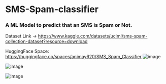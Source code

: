# SMS-Spam-classifier
### A ML Model to predict that an SMS is Spam or Not.
Dataset Link -> https://www.kaggle.com/datasets/uciml/sms-spam-collection-dataset?resource=download 

HuggingFace Space: https://huggingface.co/spaces/animay620/SMS_Spam_Classifier
![image](https://user-images.githubusercontent.com/99870091/232159506-17442cd2-5d41-406e-a20c-6c25c512abd1.png)

![image](https://user-images.githubusercontent.com/99870091/232159588-32778279-189d-4d27-8d26-a9464c6e5d20.png)

![image](https://user-images.githubusercontent.com/99870091/232159692-2cf274a8-9382-4f6f-beb5-df85d31007ff.png)


